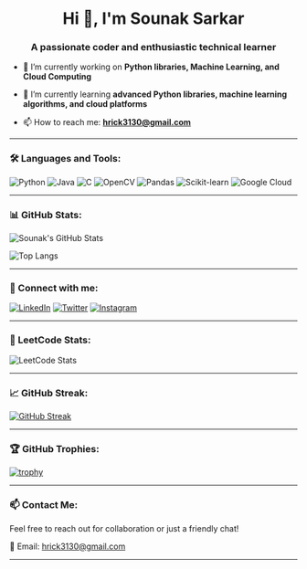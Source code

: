 <h1 align="center">Hi 👋, I'm Sounak Sarkar</h1>
<h3 align="center">A passionate coder and enthusiastic technical learner</h3>

- 🔭 I’m currently working on **Python libraries, Machine Learning, and Cloud Computing**

- 🌱 I’m currently learning **advanced Python libraries, machine learning algorithms, and cloud platforms**

- 📫 How to reach me: **hrick3130@gmail.com**

---

### 🛠️ Languages and Tools:

![Python](https://img.shields.io/badge/-Python-3776AB?style=flat&logo=python&logoColor=white)
![Java](https://img.shields.io/badge/-Java-007396?style=flat&logo=java&logoColor=white)
![C](https://img.shields.io/badge/-C-00599C?style=flat&logo=c&logoColor=white)
![OpenCV](https://img.shields.io/badge/-OpenCV-5C3EE8?style=flat&logo=opencv&logoColor=white)
![Pandas](https://img.shields.io/badge/-Pandas-150458?style=flat&logo=pandas&logoColor=white)
![Scikit-learn](https://img.shields.io/badge/-Scikit--learn-F7931E?style=flat&logo=scikit-learn&logoColor=white)
![Google Cloud](https://img.shields.io/badge/-Google%20Cloud-4285F4?style=flat&logo=google-cloud&logoColor=white)

---

### 📊 GitHub Stats:

![Sounak's GitHub Stats](https://github-readme-stats.vercel.app/api?username=sounakss7&show_icons=true&theme=radical)

![Top Langs](https://github-readme-stats.vercel.app/api/top-langs/?username=sounakss7&layout=compact&theme=radical)

---

### 🔗 Connect with me:

[![LinkedIn](https://img.shields.io/badge/-LinkedIn-0077B5?style=flat&logo=linkedin&logoColor=white)](https://www.linkedin.com/in/sounak-sarkar-5a4b8a1b0/)
[![Twitter](https://img.shields.io/badge/-Twitter-1DA1F2?style=flat&logo=twitter&logoColor=white)](https://twitter.com/sounaks139)
[![Instagram](https://img.shields.io/badge/-Instagram-E4405F?style=flat&logo=instagram&logoColor=white)](https://www.instagram.com/sounak05zc/)

---

### 🧠 LeetCode Stats:

![LeetCode Stats](https://leetcard.jacoblin.cool/sounakss7?theme=dark&font=Noto%20Sans%20Saurashtra&ext=activity)

---

### 📈 GitHub Streak:

[![GitHub Streak](https://github-readme-streak-stats.herokuapp.com/?user=sounakss7&theme=radical)](https://git.io/streak-stats)

---

### 🏆 GitHub Trophies:

[![trophy](https://github-profile-trophy.vercel.app/?username=sounakss7&theme=radical)](https://github.com/ryo-ma/github-profile-trophy)

---

### 📫 Contact Me:

Feel free to reach out for collaboration or just a friendly chat!

📧 Email: hrick3130@gmail.com

---

